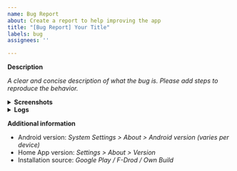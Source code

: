 ```yaml
---
name: Bug Report
about: Create a report to help improving the app
title: "[Bug Report] Your Title"
labels: bug
assignees: ''

---
```


**Description**

_A clear and concise description of what the bug is.
Please add steps to reproduce the behavior._

<details>
  <summary><b>Screenshots</b></summary>

  _Add screenshots here to describe the problem._
</details>

<details>
  <summary><b>Logs</b></summary>

  _Add a detailed stack trace / crash log here if applicable_
</details>

**Additional information**

 - Android version: _System Settings > About > Android version (varies per device)_
 - Home App version: _Settings > About > Version_
 - Installation source: _Google Play / F-Drod / Own Build_
